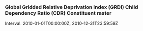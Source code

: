 ### Global Gridded Relative Deprivation Index (GRDI) Child Dependency Ratio (CDR) Constituent raster

Interval: 2010-01-01T00:00:00Z, 2010-12-31T23:59:59Z